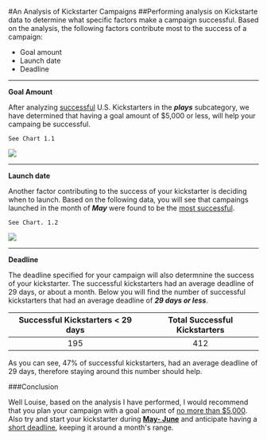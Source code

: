 #An Analysis of Kickstarter Campaigns
##Performing analysis on Kickstarte data to determine what specific factors make a campaign successful.
Based on the analysis, the following factors contribute most to the success of a campaign:
- Goal amount
- Launch date
- Deadline
---
**Goal Amount**

After analyzing <u>successful</u> U.S. Kickstarters in the ***plays*** subcategory, we have determined that having a goal amount of $5,000 or less, will help your campaing be successful. 

    See Chart 1.1

<img src="C:\Users\lrinc\DataAustin2020\UT-MCC-VIRT-DATA-PT-05-2020-U-B\kickstarter-analysis\Average Goal Amount.png">

---
**Launch date**

Another factor contributing to the success of your kickstarter is deciding when to launch. Based on the following data, you will see that campaings launched in the month of ***May*** were found to be the <u>most successful</u>. 

    See Chart. 1.2

<img src="C:\Users\lrinc\DataAustin2020\UT-MCC-VIRT-DATA-PT-05-2020-U-B\kickstarter-analysis\Outcomes Based on Launch Date.png">

---
**Deadline**

The deadline specified for your campaign will also determnine the success of your kickstarter. The successful kickstarters had an average deadline of 29 days, or about a month. Below you will find the number of successful kickstarters that had an average deadline of ***29 days or less***. 

|Successful Kickstarters < 29 days| Total Successful Kickstarters|
|:---:|:---:|
|195|412|
As you can see, 47% of successful kickstarters, had an average deadline of 29 days, therefore staying around this number should help. 

###Conclusion

Well Louise, based on the analysis I have performed, I would recommend that you plan your campaign with a goal amount of <u>no more than $5,000</u>. Also try and start your kickstarter during <u>**May- June**</u> and anticipate having a <U>short deadline</u>, keeping it around a month's range. 
